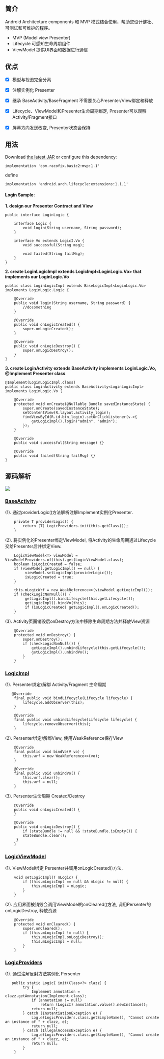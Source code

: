 ## 简介
Android Architecture components 和 MVP 模式结合使用，帮助您设计健壮、可测试和可维护的程序。
- MVP (Model view Presenter) 
- Lifecycle 可感知生命周期组件
- ViewModel 提供UI界面和数据进行通信


## 优点
- [x] 模型与视图完全分离
- [x] 注解实例化 Presenter
- [x] 继承 BaseActivity/BaseFragment 不需要关心Presenter/View绑定和释放
- [x] Lifecycle、ViewModel和Presenter生命周期绑定, Presenter可以观察Activity/Fragment接口
- [x] 屏幕方向发送改变, Presenter状态会保持


## 用法
Download [the latest JAR](https://github.com/meikoz/Basic/tree/master/basics/mvp) or configure this dependency:
```
implementation 'com.racofix.basic2:mvp:1.1'
```
define
```
implementation 'android.arch.lifecycle:extensions:1.1.1'
```

#### Login Sample:
**1. design our Presenter Contract and View**
```
public interface LoginLogic {

    interface Logic {
        void login(String username, String password);
    }

    interface Vo extends LogicI.Vo {
        void successful(String msg);

        void failed(String failMsg);
    }
}
```

**2. create LoginLogicImpl extends LogicImpl<LoginLogic.Vo> that implements our LoginLogic.Vo**
```
public class LoginLogicImpl extends BaseLogicImpl<LoginLogic.Vo> implements LoginLogic.Logic {

    @Override
    public void login(String username, String password) {
        //dosomething
    }

    @Override
    public void onLogicCreated() {
        super.onLogicCreated();
    }

    @Override
    public void onLogicDestroy() {
        super.onLogicDestroy();
    }
}
```

**3. create LoginActivity extends BaseActivity<LoginLogicImpl> implements LoginLogic.Vo, @Implement Presenter class**
```
@Implement(LoginLogicImpl.class)
public class LoginActivity extends BaseActivity<LoginLogicImpl> implements LoginLogic.Vo {

    @Override
    protected void onCreate(@Nullable Bundle savedInstanceState) {
        super.onCreate(savedInstanceState);
        setContentView(R.layout.activity_login);
        findViewById(R.id.btn_login).setOnClickListener(v->{
            getLogicImpl().login("admin", "admin");
        });
    }

    @Override
    public void successful(String message) {}

    @Override
    public void failed(String failMsg) {}
}
```


## 源码解析
![](https://upload-images.jianshu.io/upload_images/893513-ac14879ef001d2a3.png?imageMogr2/auto-orient/strip%7CimageView2/2/w/1240)

### [BaseActivity](./src/main/java/com/racofix/basic/mvp/BaseActivity.java)
(1). 通过providerLogic()方法解析注解Implement实例化Presenter.
```
    private T providerLogic() {
        return (T) LogicProviders.init(this.getClass());
    }
```

(2). 将实例化的Presenter绑定ViewModel, 将Activity的生命周期通过Lifecycle交给Presenter后并绑定View.
```
    LogicViewModel<T> viewModel = ViewModelProviders.of(this).get(LogicViewModel.class);
    boolean isLogicCreated = false;
    if (viewModel.getLogicImpl() == null) {
         viewModel.setLogicImpl(providerLogic());
         isLogicCreated = true;
    }

    this.mLogicWrf = new WeakReference<>(viewModel.getLogicImpl());
    if (checkLogicNonNull()) {
         getLogicImpl().bindLifecycle(this.getLifecycle());
         getLogicImpl().bindVo(this);
         if (isLogicCreated) getLogicImpl().onLogicCreated();
    }
```

(3). Activity页面销毁后onDestroy方法中移除生命周期方法并释放View资源
```
    @Override
    protected void onDestroy() {
        super.onDestroy();
        if (checkLogicNonNull()) {
            getLogicImpl().unbindLifecycle(this.getLifecycle());
            getLogicImpl().unbindVo();
        }
    }
```

### [LogicImpl](./src/main/java/com/racofix/basic/mvp/LogicImpl.java)
(1). Persenter绑定/解绑 Activity/Fragment 生命周期
```
   @Override
    final public void bindLifecycle(Lifecycle lifecycle) {
        lifecycle.addObserver(this);
    }

    @Override
    final public void unbindLifecycle(Lifecycle lifecycle) {
        lifecycle.removeObserver(this);
    }
```

(2). Persenter绑定/解绑View, 使用WeakReference保存View
```
    @Override
    final public void bindVo(V vo) {
        this.wrf = new WeakReference<>(vo);
    }

    @Override
    final public void unbindVo() {
        this.wrf.clear();
        this.wrf = null;
    }
```

(3). Persenter生命周期 Created/Destroy
```
    @Override
    public void onLogicCreated() {
    }

    @Override
    public void onLogicDestroy() {
        if (stateBundle != null && !stateBundle.isEmpty()) {
        stateBundle.clear();
     }
    }
```
### [LogicViewModel](./src/main/java/com/racofix/basic/mvp/LogicViewModel.java)
(1). ViewModel绑定 Persenter并调用onLogicCreated()方法.
```
    void setLogicImpl(T mLogic) {
        if (this.mLogicImpl == null && mLogic != null) {
            this.mLogicImpl = mLogic;
        }
    }
```
(2). 应用界面被销毁会调用ViewModel的onCleared()方法, 调用Persenter的onLogicDestroy, 释放资源
```
    @Override
    protected void onCleared() {
        super.onCleared();
        if (this.mLogicImpl != null) {
            this.mLogicImpl.onLogicDestroy();
            this.mLogicImpl = null;
        }
    }
```

### [LogicProviders](./src/main/java/com/racofix/basic/mvp/LogicProviders.java)
(1). 通过注解反射方法实例化 Persenter
```
   public static LogicI init(Class<?> clazz) {
        try {
            Implement annotation = clazz.getAnnotation(Implement.class);
            if (annotation != null)
                return (LogicI) annotation.value().newInstance();
            return null;
        } catch (InstantiationException e) {
            Log.e(LogicProviders.class.getSimpleName(), "Cannot create an instance of " + clazz, e);
            return null;
        } catch (IllegalAccessException e) {
            Log.e(LogicProviders.class.getSimpleName(), "Cannot create an instance of " + clazz, e);
            return null;
        }
    }
```
